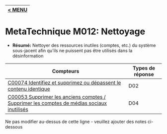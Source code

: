 |[< MENU](../README.md)|
|---|
# MetaTechnique M012: Nettoyage

* **Résumé:** Nettoyer des ressources inutiles (comptes, etc.) du système sous-jacent afin qu'ils ne puissent pas être utilisés dans la désinformation


|Compteurs |Types de réponse |
|-------- |-------------- |
|[C00074 Identifiez et supprimez ou dépassent le contenu identique](../../generated_pages/counters/C00074.md) |D02 |
|[C00053 Supprimer les anciens comptes / Supprimer les comptes de médias sociaux inutilisés](../../generated_pages/counters/C00053.md) |D04 |



Ne pas modifier au-dessus de cette ligne - veuillez ajouter des notes ci-dessous